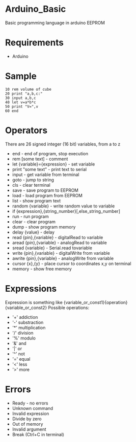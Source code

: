 # Arduino_Basic
Basic programming language in arduino EEPROM

# Requirements
* Arduino

# Sample
    10 rem volume of cube
    20 print "a,b,c:"
    30 input a,b,c
    40 let v=a*b*c
    50 print "V=",v
    60 end

# Operators
There are 26 signed integer (16 bit) variables, from a to z
* end - end of program, stop execution
* rem [some text] - comment
* let {variable}={expression} - set variable
* print "some text" - print text to serial
* input - get variable from terminal
* goto - jump to string
* cls - clear terminal
* save - save program to EEPROM
* load - load program from EEPROM
* list - show program text
* random {variable} - write random value to variable
* if {expression},{string_number}[,else_string_number]
* run - run program
* clear - clear program
* dump - show program memory
* delay {value} - delay
* read {pin},{variable} - digitalRead to variable
* aread {pin},{variable} - analogRead to variable
* sread {variable} - Serial.read tovariable
* write {pin},{variable} - digitalWrite from variable
* awrite {pin},{variable} - analogWrite from variable
* cursor {x},{y} - place cursor to coordinates x,y on terminal
* memory - show free memory

# Expressions
Expression is something like {variable_or_const1}{operation}{variable_or_const2}
Possible operations:
* '+' addiction
* '-' substraction
* '*' multiplication
* '/' division
* '%' modulo
* '&' and
* '|' or
* '^' not
* '=' equal
* '<' less
* '>' more

# Errors
* Ready - no errors
* Unknown command
* Invalid expression
* Divide by zero
* Out of memory
* Invalid argument
* Break (Ctrl+C in terminal)
